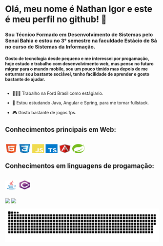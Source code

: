 # Olá, meu nome é Nathan Igor e este é meu perfil no github! 👋

### Sou Técnico Formado em Desenvolvimento de Sistemas pelo Senai Bahia e estou no 3° semestre na faculdade Estácio de Sá no curso de Sistemas da Informação. 
#### Gosto de tecnologia desde pequeno e me interessei por progamação, hoje estudo e trabalho com desenvolvimento web, mas penso no futuro migrar para o mundo mobile, sou um pouco tímido mas depois de me enturmar sou bastante sociável, tenho facilidade de aprender e gosto bastante de ajudar.

##

- 👨🏻‍💻 Trabalho na Ford Brasil como estágiario.

- 🧠 Estou estudando Java, Angular e Spring, para me tornar fullstack.

- 🎮 Gosto bastante de jogos fps.

##


## Conhecimentos principais em Web:

<div style="display: inline_block"><br>
  <img align="center" alt="html" height="30" width="40" src="https://raw.githubusercontent.com/devicons/devicon/master/icons/html5/html5-original.svg">
  <img align="center" alt="css" height="30" width="40" src="https://raw.githubusercontent.com/devicons/devicon/master/icons/css3/css3-original.svg">
  <img align="center" alt="javascript" height="30" width="40" src="https://raw.githubusercontent.com/devicons/devicon/master/icons/javascript/javascript-plain.svg">
  <img align="center" alt="typescript" height="30" width="40" src="https://raw.githubusercontent.com/devicons/devicon/master/icons/typescript/typescript-plain.svg">
  <img align="center" alt="angular" height="30" width="40" src="https://raw.githubusercontent.com/devicons/devicon/master/icons/angularjs/angularjs-original.svg">
  <img align="center" alt="spring" height="30" width="40" src="https://raw.githubusercontent.com/devicons/devicon/master/icons/spring/spring-original.svg">
</div>


## Conhecimentos em linguagens de progamação:

<div style="display: inline_block"><br>
  <img align="center" alt="java" height="30" width="40" src="https://raw.githubusercontent.com/devicons/devicon/master/icons/java/java-original.svg">
  <img align="center" alt="csharp" height="30" width="40" src="https://raw.githubusercontent.com/devicons/devicon/master/icons/csharp/csharp-original.svg">
</div>

##


<div> 
  <a href="https://instagram.com/nathanigo_" target="_blank"><img src="https://img.shields.io/badge/-Instagram-%23E4405F?style=for-the-badge&logo=instagram&logoColor=white" target="_blank"></a>
  <a href="https://www.linkedin.com/in/nathanigor" target="_blank"><img src="https://img.shields.io/badge/-LinkedIn-%230077B5?style=for-the-badge&logo=linkedin&logoColor=white" target="_blank"></a> 
 
 
</div>

  ![Snake animation](https://github.com/nathanigor/nathanigor/blob/output/github-contribution-grid-snake.svg)
  
  


